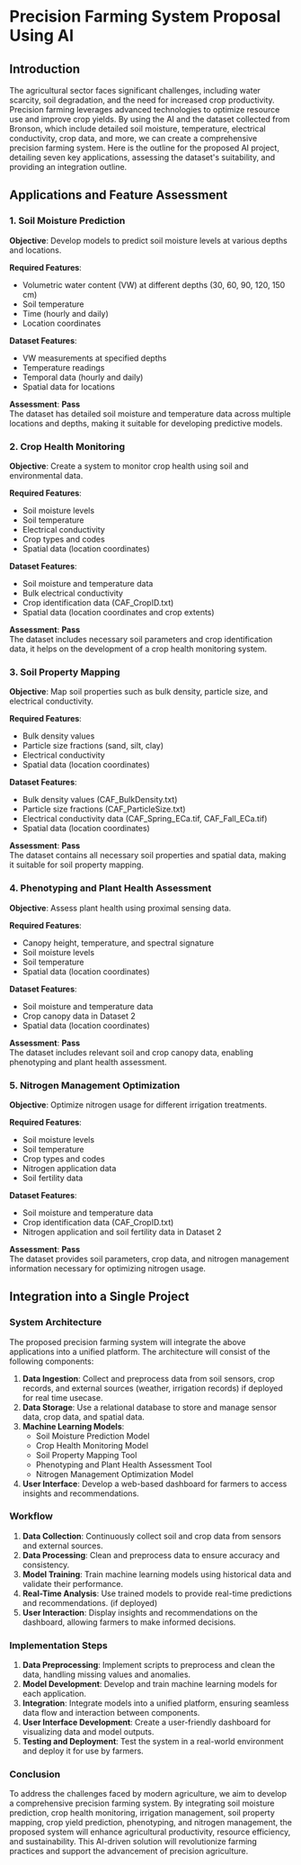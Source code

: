 # Precision Farming System Proposal Using AI

## Introduction

The agricultural sector faces significant challenges, including water scarcity, soil degradation, and the need for increased crop productivity. Precision farming leverages advanced technologies to optimize resource use and improve crop yields. By using the AI and the dataset collected from Bronson, which include detailed soil moisture, temperature, electrical conductivity, crop data, and more, we can create a comprehensive precision farming system. Here is the outline for the proposed AI project, detailing seven key applications, assessing the dataset's suitability, and providing an integration outline.



## Applications and Feature Assessment

### 1. Soil Moisture Prediction
**Objective**: Develop models to predict soil moisture levels at various depths and locations.

**Required Features**:
- Volumetric water content (VW) at different depths (30, 60, 90, 120, 150 cm)
- Soil temperature
- Time (hourly and daily)
- Location coordinates

**Dataset Features**:
- VW measurements at specified depths
- Temperature readings
- Temporal data (hourly and daily)
- Spatial data for locations

**Assessment**: **Pass**  
The dataset has detailed soil moisture and temperature data across multiple locations and depths, making it suitable for developing predictive models.

### 2. Crop Health Monitoring
**Objective**: Create a system to monitor crop health using soil and environmental data.

**Required Features**:
- Soil moisture levels
- Soil temperature
- Electrical conductivity
- Crop types and codes
- Spatial data (location coordinates)

**Dataset Features**:
- Soil moisture and temperature data
- Bulk electrical conductivity
- Crop identification data (CAF_CropID.txt)
- Spatial data (location coordinates and crop extents)

**Assessment**: **Pass**  
The dataset includes necessary soil parameters and crop identification data, it helps on the development of a crop health monitoring system.

### 3. Soil Property Mapping
**Objective**: Map soil properties such as bulk density, particle size, and electrical conductivity.

**Required Features**:
- Bulk density values
- Particle size fractions (sand, silt, clay)
- Electrical conductivity
- Spatial data (location coordinates)

**Dataset Features**:
- Bulk density values (CAF_BulkDensity.txt)
- Particle size fractions (CAF_ParticleSize.txt)
- Electrical conductivity data (CAF_Spring_ECa.tif, CAF_Fall_ECa.tif)
- Spatial data (location coordinates)

**Assessment**: **Pass**  
The dataset contains all necessary soil properties and spatial data, making it suitable for soil property mapping.

### 4. Phenotyping and Plant Health Assessment
**Objective**: Assess plant health using proximal sensing data.

**Required Features**:
- Canopy height, temperature, and spectral signature
- Soil moisture levels
- Soil temperature
- Spatial data (location coordinates)

**Dataset Features**:
- Soil moisture and temperature data
- Crop canopy data in Dataset 2
- Spatial data (location coordinates)

**Assessment**: **Pass**  
The dataset includes relevant soil and crop canopy data, enabling phenotyping and plant health assessment.

### 5. Nitrogen Management Optimization
**Objective**: Optimize nitrogen usage for different irrigation treatments.

**Required Features**:
- Soil moisture levels
- Soil temperature
- Crop types and codes
- Nitrogen application data
- Soil fertility data

**Dataset Features**:
- Soil moisture and temperature data
- Crop identification data (CAF_CropID.txt)
- Nitrogen application and soil fertility data in Dataset 2

**Assessment**: **Pass**  
The dataset provides soil parameters, crop data, and nitrogen management information necessary for optimizing nitrogen usage.

## Integration into a Single Project

### System Architecture

The proposed precision farming system will integrate the above applications into a unified platform. The architecture will consist of the following components:

1. **Data Ingestion**: Collect and preprocess data from soil sensors, crop records, and external sources (weather, irrigation records) if deployed for real time usecase.
2. **Data Storage**: Use a relational database to store and manage sensor data, crop data, and spatial data.
3. **Machine Learning Models**:
   - Soil Moisture Prediction Model
   - Crop Health Monitoring Model
   - Soil Property Mapping Tool
   - Phenotyping and Plant Health Assessment Tool
   - Nitrogen Management Optimization Model
4. **User Interface**: Develop a web-based dashboard for farmers to access insights and recommendations.

### Workflow

1. **Data Collection**: Continuously collect soil and crop data from sensors and external sources.
2. **Data Processing**: Clean and preprocess data to ensure accuracy and consistency.
3. **Model Training**: Train machine learning models using historical data and validate their performance.
4. **Real-Time Analysis**: Use trained models to provide real-time predictions and recommendations. (if deployed)
5. **User Interaction**: Display insights and recommendations on the dashboard, allowing farmers to make informed decisions.

### Implementation Steps

1. **Data Preprocessing**: Implement scripts to preprocess and clean the data, handling missing values and anomalies.
2. **Model Development**: Develop and train machine learning models for each application.
3. **Integration**: Integrate models into a unified platform, ensuring seamless data flow and interaction between components.
4. **User Interface Development**: Create a user-friendly dashboard for visualizing data and model outputs.
5. **Testing and Deployment**: Test the system in a real-world environment and deploy it for use by farmers.

### Conclusion

To address the challenges faced by modern agriculture, we aim to develop a comprehensive precision farming system. By integrating soil moisture prediction, crop health monitoring, irrigation management, soil property mapping, crop yield prediction, phenotyping, and nitrogen management, the proposed system will enhance agricultural productivity, resource efficiency, and sustainability. This AI-driven solution will revolutionize farming practices and support the advancement of precision agriculture.
